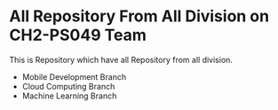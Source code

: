 
# All Repository From All Division on CH2-PS049 Team

This is Repository which have all Repository from all division.



- Mobile Development Branch
- Cloud Computing Branch
- Machine Learning Branch